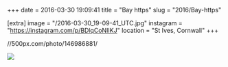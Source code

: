 +++
date = 2016-03-30 19:09:41
title = "Bay https"
slug = "2016/Bay-https"

[extra]
image = "/2016-03-30_19-09-41_UTC.jpg"
instagram = "https://instagram.com/p/BDlqCoNIIKJ"
location = "St Ives, Cornwall"
+++

//500px.com/photo/146986881/

<img src="/2016-03-30_19-09-41_UTC.jpg" />
